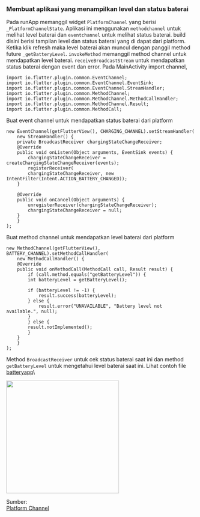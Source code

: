 ### Membuat aplikasi yang menampilkan level dan status baterai
Pada runApp memanggil widget `PlatformChannel` yang berisi `_PlatformChannelState`. 
Aplikasi ini menggunakan `methodchannel` untuk melihat level baterai dan `eventchannel` untuk melihat status baterai. 
build disini berisi tampilan level dan status baterai yang di dapat dari platform. 
Ketika klik refresh maka level baterai akan muncul dengan panggil method future `_getBatteryLevel`. 
`invokeMethod` memanggil method channel untuk mendapatkan level baterai. 
`receiveBroadcastStream` untuk mendapatkan status baterai dengan event dan error. 
Pada MainActivity import channel,
```
import io.flutter.plugin.common.EventChannel;
import io.flutter.plugin.common.EventChannel.EventSink;
import io.flutter.plugin.common.EventChannel.StreamHandler;
import io.flutter.plugin.common.MethodChannel;
import io.flutter.plugin.common.MethodChannel.MethodCallHandler;
import io.flutter.plugin.common.MethodChannel.Result;
import io.flutter.plugin.common.MethodCall;
```
Buat event channel untuk mendapatkan status baterai dari platform
```
new EventChannel(getFlutterView(), CHARGING_CHANNEL).setStreamHandler(
    new StreamHandler() {
    private BroadcastReceiver chargingStateChangeReceiver;
    @Override
    public void onListen(Object arguments, EventSink events) {
        chargingStateChangeReceiver = createChargingStateChangeReceiver(events);
        registerReceiver(
        chargingStateChangeReceiver, new IntentFilter(Intent.ACTION_BATTERY_CHANGED));
    }

    @Override
    public void onCancel(Object arguments) {
        unregisterReceiver(chargingStateChangeReceiver);
        chargingStateChangeReceiver = null;
    }
    }
);
```
Buat method channel untuk mendapatkan level baterai dari platform
```
new MethodChannel(getFlutterView(), BATTERY_CHANNEL).setMethodCallHandler(
    new MethodCallHandler() {
    @Override
    public void onMethodCall(MethodCall call, Result result) {
        if (call.method.equals("getBatteryLevel")) {
        int batteryLevel = getBatteryLevel();

        if (batteryLevel != -1) {
            result.success(batteryLevel);
        } else {
            result.error("UNAVAILABLE", "Battery level not available.", null);
        }
        } else {
        result.notImplemented();
        }
    }
    }
);
```
Method `BroadcastReceiver` untuk cek status baterai saat ini dan method `getBatteryLevel` untuk mengetahui level baterai saat ini. 
Lihat contoh file [batteryapp](https://github.com/Fourthten/praxis-academy/tree/master/novice/04-01/kasus/batteryapp)\

<img src="https://github.com/Fourthten/praxis-academy/blob/master/novice/04-01/kasus/images/statuslevel.png" width="300">

Sumber:\
[Platform Channel](https://github.com/flutter/flutter/tree/master/examples/platform_channel)